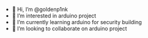 - 👋 Hi, I’m @goldenp1nk
- 👀 I’m interested in arduino project
- 🌱 I’m currently learning arduino for security building
- 💞️ I’m looking to collaborate on arduino project

<!---
goldenp1nk/goldenp1nk is a ✨ special ✨ repository because its `README.md` (this file) appears on your GitHub profile.
You can click the Preview link to take a look at your changes.
--->
